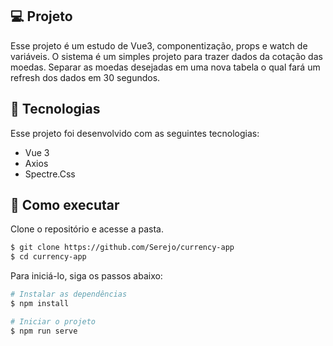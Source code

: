 ## 💻 Projeto

Esse projeto é um estudo de Vue3, componentização, props e watch de variáveis. O sistema é um simples projeto para trazer dados da cotação das moedas. Separar as moedas desejadas em uma nova tabela o qual fará um refresh dos dados em 30 segundos.

## 🧪 Tecnologias

Esse projeto foi desenvolvido com as seguintes tecnologias:

- Vue 3
- Axios
- Spectre.Css

## 🚀 Como executar

Clone o repositório e acesse a pasta.

```bash
$ git clone https://github.com/Serejo/currency-app
$ cd currency-app
```

Para iniciá-lo, siga os passos abaixo:

```bash
# Instalar as dependências
$ npm install

# Iniciar o projeto
$ npm run serve
```
